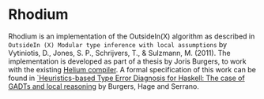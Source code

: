# Rhodium

Rhodium is an implementation of the OutsideIn(X) algorithm as described in `OutsideIn (X) Modular type inference with local assumptions` by Vytiniotis, D., Jones, S. P., Schrijvers, T., & Sulzmann, M. (2011). 
The implementation is developed as part of a thesis by Joris Burgers, to work with the existing [Helium compiler](https://github.com/Helium4Haskell/helium). 
A formal specification of this work can be found in [`Heuristics-based Type Error Diagnosis for Haskell: The case of GADTs and local reasoning](https://dl.acm.org/doi/abs/10.1145/3462172.3462189) by Burgers, Hage and Serrano. 